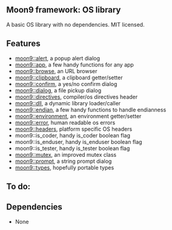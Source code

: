## Moon9 framework: OS library
A basic OS library with no dependencies. MIT licensed.

## Features
- [moon9::alert](https://github.com/r-lyeh/moon9/tree/master/src/moon9/os/alert), a popup alert dialog
- [moon9::app](https://github.com/r-lyeh/moon9/tree/master/src/moon9/os/app), a few handy functions for any app
- [moon9::browse](https://github.com/r-lyeh/moon9/tree/master/src/moon9/os/browse), an URL browser
- [moon9::clipboard](https://github.com/r-lyeh/moon9/tree/master/src/moon9/os/levels/clipboard), a clipboard getter/setter
- [moon9::confirm](https://github.com/r-lyeh/moon9/tree/master/src/moon9/os/confirm), a yes/no confirm dialog
- [moon9::dialog](https://github.com/r-lyeh/moon9/tree/master/src/moon9/os/dialog), a file pickup dialog
- [moon9::directives](https://github.com/r-lyeh/moon9/tree/master/src/moon9/os/endian/directives), compiler/os directives header
- [moon9::dll](https://github.com/r-lyeh/moon9/tree/master/src/moon9/os/dll), a dynamic library loader/caller
- [moon9::endian](https://github.com/r-lyeh/moon9/tree/master/src/moon9/os/endian), a few handy functions to handle endianness
- [moon9::environment](https://github.com/r-lyeh/moon9/tree/master/src/moon9/os/levels/environment), an environment getter/setter
- [moon9::error](https://github.com/r-lyeh/moon9/tree/master/src/moon9/os/error), human readable os errors
- [moon9::headers](https://github.com/r-lyeh/moon9/tree/master/src/moon9/os/headers), platform specific OS headers
- moon9::is_coder, handy is_coder boolean flag
- moon9::is_enduser, handy is_enduser boolean flag
- moon9::is_tester, handy is_tester boolean flag
- [moon9::mutex](https://github.com/r-lyeh/moon9/tree/master/src/moon9/os/mutex), an improved mutex class
- [moon9::prompt](https://github.com/r-lyeh/moon9/tree/master/src/moon9/os/prompt), a string prompt dialog
- [moon9::types](https://github.com/r-lyeh/moon9/tree/master/src/moon9/os/endian/types), hopefully portable types

## To do:

## Dependencies
- None
